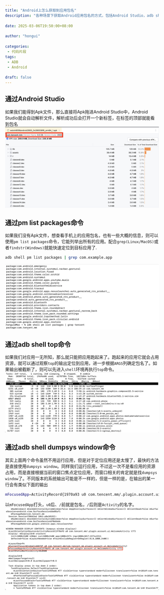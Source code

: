```yaml
---
title: "Android上怎么获取到应用包名"
description: "各种场景下获取Android应用包名的方式，包括Android Studio，adb shell pm list package,adb shell top,adb shell dumpsys window"

date: 2025-03-06T19:50:00+08:00

author: "hongui"

categories:
 - 代码片段
tags:
 - ADB
 - Android

draft: false
---
```


## 通过Android Studio
如果我们能得到Apk文件，那么直接将Apk拖进Android Studio中，Android Studio就会自动解析文件，解析成功后会打开一个新标签，在标签的顶部就能看到包名
![Android Studio resolve package](android-studio.png)

## 通过pm list packages命令
如果我们没有Apk文件，想查看手机上的应用包名，也有一些大概的信息，则可以使用`pm list packages`命令，它能列举出所有的应用。配合`grep(Linux/MacOS)`或者`findstr(Windows)`就能快速定位到目标应用了.
```bash
adb shell pm list packages | grep com.example.app
```
![adb shell pm list packages](pm-list-packages.png)

## 通过adb shell top命令
如果我们对应用一无所知，那么就只能把应用跑起来了。跑起来的应用它就会占用资源，就可以通过观察`top`的输出定位到应用，进一步根据`ARGS`列确定包名了。如果输出被截断了，则可以先进入`shell`环境再执行`top`命令。
![adb shell top](top.png)

## 通过adb shell dumpsys window命令
其实上面两个命令虽然不用运行应用，但是对于定位应用还是太慢了，最快的方法是直接使用`dumpsys window`。同样我们运行应用，不过这一次不是看应用的资源占用，而是直接根据当前的窗口焦点定位应用，而窗口相关的肯定就是找`dumpsys window`了。不同版本的系统输出可能是不一样的，但是一样的是，在输出的某一行会有类似下面的输出
```bash
mFocusedApp=ActivityRecord{1970a93 u0 com.tencent.mm/.plugin.account.ui.WelcomeActivity t77}
```
以`mFocusedApp`打头，`u0`后、`/`前就是包名，`/`后则是`Activity`的名字。
![adb shell dumpsys window](windows.png)